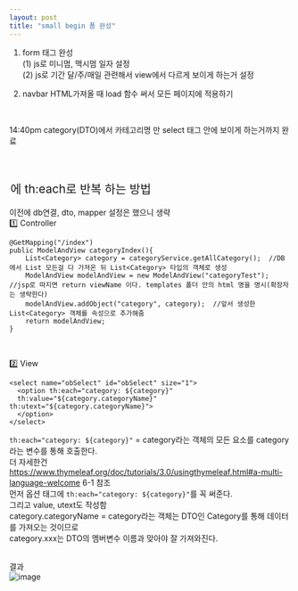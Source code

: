 ```yaml
---
layout: post
title: "small begin 폼 완성"
---
```


1. form 태그 완성  
(1) js로 미니멈, 맥시멈 일자 설정  
(2) js로 기간 달/주/매일 관련해서 view에서 다르게 보이게 하는거 설정  

2. navbar HTML가져올 때 load 함수 써서 모든 페이지에 적용하기  

<br>

14:40pm category(DTO)에서 카테고리명 만 select 태그 안에 보이게 하는거까지 완료  

<br>

## <option>에 th:each로 반복 하는 방법
이전에 db연결, dto, mapper 설정은 했으니 생략  
1️⃣ Controller  
```
@GetMapping("/index")
public ModelAndView categoryIndex(){
    List<Category> category = categoryService.getAllCategory();  //DB에서 List 모든걸 다 가져온 뒤 List<Category> 타입의 객체로 생성
    ModelAndView modelAndView = new ModelAndView("categoryTest");  //jsp로 따지면 return viewName 이다. templates 폴더 안의 html 명을 명시(확장자는 생략한다)
    modelAndView.addObject("category", category);  //앞서 생성한 List<Category> 객체를 속성으로 추가해줌
    return modelAndView;
}
```
<br>
  
2️⃣ View  
```
<select name="obSelect" id="obSelect" size="1">
  <option th:each="category: ${category}"
  th:value="${category.categoryName}" th:utext="${category.categoryName}">
  </option>
</select> 
```
`th:each="category: ${category}"` = category라는 객체의 모든 요소를 category라는 변수를 통해 호출한다.  
더 자세한건 https://www.thymeleaf.org/doc/tutorials/3.0/usingthymeleaf.html#a-multi-language-welcome 6-1 참조  
먼저 옵션 태그에 `th:each="category: ${category}"`를 꼭 써준다.  
그리고 value, utext도 작성함  
category.categoryName = category라는 객체는 DTO인 Category를 통해 데이터를 가져오는 것이므로  
category.xxx는 DTO의 멤버변수 이름과 맞아야 잘 가져와진다.  
  <br>
 
  결과  
  ![image](https://user-images.githubusercontent.com/86642180/148891528-9f7a23b5-780c-42ab-8c5d-06d093ceb415.png)
